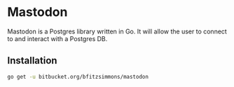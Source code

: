 # Mastodon
Mastodon is a Postgres library written in Go. It will allow the user to connect to and interact with a Postgres DB.

## Installation
```bash
go get -u bitbucket.org/bfitzsimmons/mastodon
```

